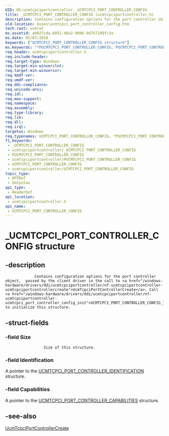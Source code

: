 ```yaml
---
UID: NS:ucmtcpciportcontroller._UCMTCPCI_PORT_CONTROLLER_CONFIG
title: _UCMTCPCI_PORT_CONTROLLER_CONFIG (ucmtcpciportcontroller.h)
description: Contains configuration options for the port controller object, passed by the client driver in the call to UcmTcpciPortControllerCreate. Call UCMTCPCI_PORT_CONTROLLER_CONFIG_INIT to initialize this structure.
old-location: buses\ucmtcpci_port_controller_config.htm
tech.root: usbref
ms.assetid: a9027cda-0851-46e2-9006-0d757109fc3a
ms.date: 05/07/2018
keywords: ["UCMTCPCI_PORT_CONTROLLER_CONFIG structure"]
ms.keywords: "*PUCMTCPCI_PORT_CONTROLLER_CONFIG, PUCMTCPCI_PORT_CONTROLLER_CONFIG, PUCMTCPCI_PORT_CONTROLLER_CONFIG structure pointer [Buses], UCMTCPCI_PORT_CONTROLLER_CONFIG, UCMTCPCI_PORT_CONTROLLER_CONFIG structure [Buses], _UCMTCPCI_PORT_CONTROLLER_CONFIG, buses.ucmtcpci_port_controller_config, ucmtcpciportcontroller/PUCMTCPCI_PORT_CONTROLLER_CONFIG, ucmtcpciportcontroller/UCMTCPCI_PORT_CONTROLLER_CONFIG"
req.header: ucmtcpciportcontroller.h
req.include-header: 
req.target-type: Windows
req.target-min-winverclnt: 
req.target-min-winversvr: 
req.kmdf-ver: 
req.umdf-ver: 
req.ddi-compliance: 
req.unicode-ansi: 
req.idl: 
req.max-support: 
req.namespace: 
req.assembly: 
req.type-library: 
req.lib: 
req.dll: 
req.irql: 
targetos: Windows
req.typenames: UCMTCPCI_PORT_CONTROLLER_CONFIG, *PUCMTCPCI_PORT_CONTROLLER_CONFIG
f1_keywords:
 - _UCMTCPCI_PORT_CONTROLLER_CONFIG
 - ucmtcpciportcontroller/_UCMTCPCI_PORT_CONTROLLER_CONFIG
 - PUCMTCPCI_PORT_CONTROLLER_CONFIG
 - ucmtcpciportcontroller/PUCMTCPCI_PORT_CONTROLLER_CONFIG
 - UCMTCPCI_PORT_CONTROLLER_CONFIG
 - ucmtcpciportcontroller/UCMTCPCI_PORT_CONTROLLER_CONFIG
topic_type:
 - APIRef
 - kbSyntax
api_type:
 - HeaderDef
api_location:
 - ucmtcpciportcontroller.h
api_name:
 - UCMTCPCI_PORT_CONTROLLER_CONFIG
---
```


# _UCMTCPCI_PORT_CONTROLLER_CONFIG structure


## -description

                 Contains configuration options for the port controller object,  passed by the client driver in the call to <a href="/windows-hardware/drivers/ddi/ucmtcpciportcontroller/nf-ucmtcpciportcontroller-ucmtcpciportcontrollercreate">UcmTcpciPortControllerCreate</a>. Call <a href="/windows-hardware/drivers/ddi/ucmtcpciportcontroller/nf-ucmtcpciportcontroller-ucmtcpci_port_controller_config_init">UCMTCPCI_PORT_CONTROLLER_CONFIG_INIT</a> to initialize this structure.

## -struct-fields

### -field Size

                     Size of this structure.

### -field Identification

A pointer to the <a href="/windows-hardware/drivers/ddi/ucmtcpciportcontroller/ns-ucmtcpciportcontroller-_ucmtcpci_port_controller_identification">UCMTCPCI_PORT_CONTROLLER_IDENTIFICATION</a> structure.

### -field Capabilities

 A pointer to the 
                 <a href="/windows-hardware/drivers/ddi/ucmtcpciportcontroller/ns-ucmtcpciportcontroller-_ucmtcpci_port_controller_capabilities">UCMTCPCI_PORT_CONTROLLER_CAPABILITIES</a> structure.

## -see-also

<a href="/windows-hardware/drivers/ddi/ucmtcpciportcontroller/nf-ucmtcpciportcontroller-ucmtcpciportcontrollercreate">UcmTcpciPortControllerCreate</a>